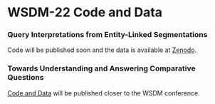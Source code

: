 # WSDM-22 Code and Data

### Query Interpretations from Entity-Linked Segmentations
Code will be published soon and the data is available at [Zenodo](https://doi.org/10.5281/zenodo.5820673).

### Towards Understanding and Answering Comparative Questions
[Code and Data](https://github.com/webis-de/wsdm22-towards-understanding-and-answering-comparative-questions) will be published closer to the WSDM conference.
